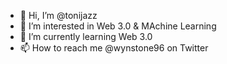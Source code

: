 - 👋 Hi, I’m @tonijazz
- 👀 I’m interested in Web 3.0 & MAchine Learning
- 🌱 I’m currently learning Web 3.0
- 📫 How to reach me @wynstone96 on Twitter

<!---
tonijazz/tonijazz is a ✨ special ✨ repository because its `README.md` (this file) appears on your GitHub profile.
You can click the Preview link to take a look at your changes.
--->
